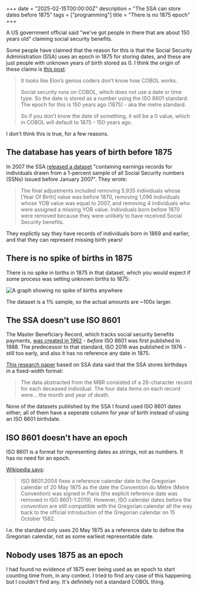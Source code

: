 +++
date = "2025-02-15T00:00:00Z"
description = "The SSA can store dates before 1875"
tags = ["programming"]
title = "There is no 1875 epoch"
+++

A US government official said "we've got people in there that are about 150 years old" claiming social security benefits. 

Some people have claimed that the reason for this is that the Social Security Administration (SSA) uses an epoch in 1875 for storing dates, and these are just people with unknown years of birth stored as 0. I think the origin of these claims is [this post](https://x.com/toshiHQ/status/1889928670887739902):

> It looks like Elon’s genius coders don’t know how COBOL works.
>
> Social security runs on COBOL, which does not use a date or time type.  So the date is stored as a number using the ISO 8601 standard.  The epoch for this is 150 years ago (1875) - aka the metre standard.
>
> So if you don’t know the date of something, it will be a 0 value, which in COBOL will default to 1875 - 150 years ago.

I don't think this is true, for a few reasons.

## The database has years of birth before 1875

In 2007 the SSA [released a dataset](https://www.ssa.gov/policy/docs/ssb/v71n4/v71n4p33.html) "containing earnings records for individuals drawn from a 1-percent sample of all Social Security numbers (SSNs) issued before January 2007". They wrote:

> The final adjustments included removing 5,935 individuals whose [Year Of Birth] value was before 1870, removing 1,096 individuals whose YOB value was equal to 2007, and removing 4 individuals who were assigned a missing YOB value. Individuals born before 1870 were removed because they were unlikely to have received Social Security benefits.

They explictly say they have records of individuals born in 1869 and earlier, and that they can represent missing birth years!

## There is no spike of births in 1875

There is no spike in births in 1875 in that dataset, which you would expect if some process was setting unknown births to 1875:

![A graph showing no spike of births anywhere](/1875-records.svg)

The dataset is a 1% sample, so the actual amounts are ~100x larger.

## The SSA doesn't use ISO 8601

The Master Beneficiary Record, which tracks social security benefits payments, [was created in 1962](https://ajph.aphapublications.org/doi/pdf/10.2105/AJPH.73.11.1270) - *before* ISO 8601 was first published in 1988. The predecessor to that standard, ISO 2016 was published in 1976 - still too early, and also it has no reference any date in 1875.

[This research paper](https://pmc.ncbi.nlm.nih.gov/articles/PMC1651155/pdf/amjph00646-0038.pdf) based on SSA data said that the SSA stores birthdays in a fixed-width format:

> The data abstracted from the MBR consisted of a 26-character record for each deceased individual. The four data
> items on each record were... the month and year of death.

None of the datasets published by the SSA I found used ISO 8601 dates either; all of them have a seperate column for year of birth instead of using an ISO 8601 birthdate.

## ISO 8601 doesn't have an epoch

ISO 8601 is a format for representing dates as strings, not as numbers. It has no need for an epoch.

[Wikipedia says](https://en.wikipedia.org/wiki/ISO_8601#Dates):

> ISO 8601:2004 fixes a reference calendar date to the Gregorian calendar of 20 May 1875 as the date the Convention du Mètre (Metre Convention) was signed in Paris (the explicit reference date was removed in ISO 8601-1:2019). However, ISO calendar dates before the convention are still compatible with the Gregorian calendar all the way back to the official introduction of the Gregorian calendar on 15 October 1582. 

I.e. the standard only uses 20 May 1875 as a reference date to define the Gregorian calendar, not as some earliest representable date.

## Nobody uses 1875 as an epoch

I had found no evidence of 1875 ever being used as an epoch to start counting time from, in any context. I tried to find any case of this happening but I couldn't find any. It's definitely not a standard COBOL thing.

<!--

- "confidently wrong" lol https://bsky.app/profile/gregsmusings.bsky.social/post/3lia3lrrwgs2u

-->
